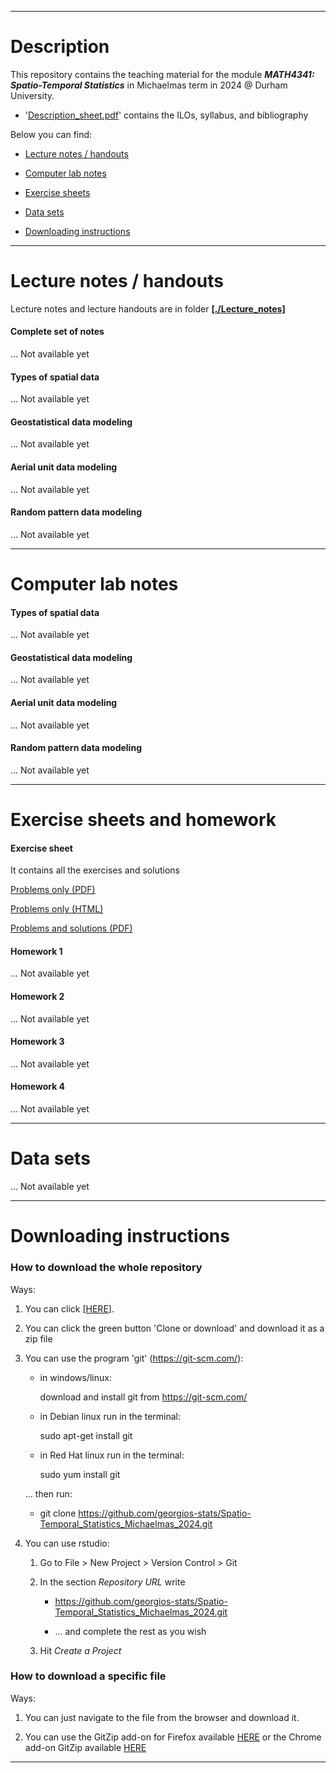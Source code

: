 <!-- -------------------------------------------------------------------------------- -->

<!-- Copyright 2024 Georgios Karagiannis -->

<!-- georgios.karagiannis@durham.ac.uk -->
<!-- Associate Professor -->
<!-- Department of Mathematical Sciences, Durham University, Durham,  UK  -->

<!-- This file is part of Spatio-Temporal_Statistics_Michaelmas_2024 -->
<!-- which is the material of the course -->
<!-- MATH4341: Spatio-Temporal Statistics -->
<!-- Epiphany term -->
<!-- taught by Georgios P. Katagiannis in the Department of Mathematical Sciences   -->
<!-- in the University of Durham  in Michaelmas term in 2024 -->

<!-- Spatio-Temporal_Statistics_Michaelmas_2024 is free software: -->
<!-- you can redistribute it and/or modify it-->
<!-- under the terms of the GNU General Public License as published by -->
<!-- the Free Software Foundation version 3 of the License. -->

<!-- Spatio-Temporal_Statistics_Michaelmas_2024 is distributed ->
<!-- in the hope that it will be useful, -->
<!-- but WITHOUT ANY WARRANTY; without even the implied warranty of -->
<!-- MERCHANTABILITY or FITNESS FOR A PARTICULAR PURPOSE.  See the -->
<!-- GNU General Public License for more details. -->

<!-- You should have received a copy of the GNU General Public License -->
<!-- along with Spatio-Temporal_Statistics_Michaelmas_2024 -->
<!-- If not, see <http://www.gnu.org/licenses/>. -->

<!-- -------------------------------------------------------------------------------- -->


------------------------------------------------------------------------

# Description

This repository contains the teaching material for the module ***MATH4341: Spatio-Temporal Statistics*** in Michaelmas term in 2024 @ Durham University.

-   '[Description_sheet.pdf](Description_sheet.pdf)' contains the ILOs, syllabus, and bibliography  

Below you can find:  

+ [Lecture notes / handouts](./README.md#lecture-notes--handouts)  

+ [Computer lab notes](./README.md#computer-lab-notes)  

+ [Exercise sheets](./README.md#excercise-sheets-and-homework)  

+ [Data sets](./README.md#data-sets)  

+ [Downloading instructions](./README.md#downloading-instructions)     

------------------------------------------------------------------------

# Lecture notes / handouts

Lecture notes and lecture handouts are in folder **[[./Lecture_notes]](Lecture_notes)**  

#### Complete set of notes    

... Not available yet  

#### Types of spatial data       

... Not available yet  

#### Geostatistical data modeling       

... Not available yet  

#### Aerial unit data modeling       

... Not available yet  

#### Random pattern data modeling       

... Not available yet  

------------------------------------------------------------------------

# Computer lab notes  

#### Types of spatial data       

... Not available yet  

#### Geostatistical data modeling       

... Not available yet  

#### Aerial unit data modeling       

... Not available yet  

#### Random pattern data modeling    

... Not available yet  

------------------------------------------------------------------------

# Exercise sheets and homework 

#### Exercise sheet  

It contains all the exercises and solutions  

[Problems only (PDF)](./Exercise_sheets/Exercise_sheet_questions.pdf)

[Problems only (HTML)](https://html-preview.github.io/?)

[Problems and solutions (PDF)](./Exercise_sheets/Exercise_sheet_complete.pdf)

#### Homework 1  

... Not available yet  

#### Homework 2  

... Not available yet  

#### Homework 3  

... Not available yet  

#### Homework 4  

... Not available yet  

------------------------------------------------------------------------

# Data sets  

... Not available yet  

------------------------------------------------------------------------

# Downloading instructions     

### How to download the whole repository

Ways:

1. You can click [[HERE](https://github.com/georgios-stats/Spatio-Temporal_Statistics_Michaelmas_2024/archive/refs/heads/main.zip)].

2. You can click the green button 'Clone or download' and download it as a zip file

3. You can use the program 'git' (<https://git-scm.com/>):
    
    -   in windows/linux: 
    
        download and install git from https://git-scm.com/
    
    -   in Debian linux run in the terminal: 
    
        sudo apt-get install git
    
    -   in Red Hat linux run in the terminal: 
    
        sudo yum install git
    
    ... then run:

    -   git clone https://github.com/georgios-stats/Spatio-Temporal_Statistics_Michaelmas_2024.git

4. You can use rstudio:

    1.  Go to File &gt; New Project &gt; Version Control &gt; Git
    
    2.  In the section *Repository URL* write
        
        -   <https://github.com/georgios-stats/Spatio-Temporal_Statistics_Michaelmas_2024.git>
        
        -   … and complete the rest as you wish
    
    3.  Hit *Create a Project*

### How to download a specific file

Ways:

1. You can just navigate to the file from the browser and download it.

2. You can use the GitZip add-on for Firefox available [HERE](https://www.google.com/url?sa=t&rct=j&q=&esrc=s&source=web&cd=3&cad=rja&uact=8&ved=2ahUKEwias52xjd3nAhXPUs0KHeXHCEUQFjACegQIAhAB&url=https%3A%2F%2Faddons.mozilla.org%2Fen-US%2Ffirefox%2Faddon%2Fgitzip%2F&usg=AOvVaw37servrJ29tuNcx9dIQDqy) or the Chrome add-on GitZip available [HERE](https://www.google.com/url?sa=t&rct=j&q=&esrc=s&source=web&cd=2&cad=rja&uact=8&ved=2ahUKEwias52xjd3nAhXPUs0KHeXHCEUQFjABegQIARAB&url=https%3A%2F%2Fchrome.google.com%2Fwebstore%2Fdetail%2Fgitzip-for-github%2Fffabmkklhbepgcgfonabamgnfafbdlkn%3Fhl%3Den&usg=AOvVaw1Pn3VXuXz1Fphl7dsPEhDS)

------------------------------------------------------------------------

